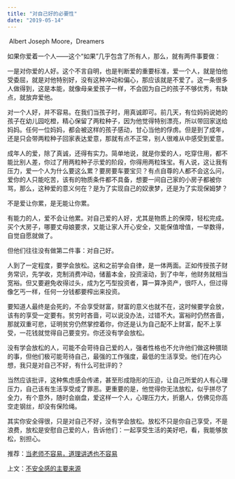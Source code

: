 ```yaml
---
title: "对自己好的必要性"
date: "2019-05-14"
---
```


 Albert Joseph Moore，Dreamers

  

如果你爱着一个人——这个“如果”几乎包含了所有人，那么，就有两件事要做：

一是对你爱的人好。这个不言自明，也是判断爱的重要标准，爱一个人，就是怕他受委屈，就是对他特别好，没有这种冲动和偏心，那应该就是不爱了。这一条很多人做得到，这是本能，就像母亲爱孩子一样，不会因为自己的孩子不够优秀，有缺点，就放弃爱他。

对一个人好，并不容易。在我们当孩子时，用真诚即可。前几天，有位妈妈说她的孩子在幼儿园吃橙，精心保留了两粒种子，因为他觉得特别漂亮，所以带回家送给妈妈。任何一位妈妈，都会被这样的孩子感动，甘心当他的俘虏。但是到了成年，还是只会带两粒种子回家表达爱意，那就有点不正常，别人很难从中感受到爱意。

成年人的爱，除了真诚，还得有实力。简单地说，就是你爱的人，吃穿住用，都不能比别人差，你过了用两粒种子示爱的阶段，你得用两粒珠宝。有人说，这让我有压力，爱一个人为什么要这么累？要房要车要宝贝？有点自尊的人都不会这么问，爱你的人只能吃苦，该有的物质条件都不具备，想要一间自己家的小房子都被你骂，那么，这种爱的意义何在？是为了实现自己的奴隶梦，还是为了实现保姆梦？

不是爱让你累，是无能让你累。

有能力的人，爱不会让他累。对自己爱的人好，尤其是物质上的保障，轻松完成。买个大房子，哪要丈母娘要求，又能让家人开心安全，又能保值增值，一举数得，自觉自愿就做了。

  

但他们往往没有做第二件事：对自己好。

人到了一定程度，要学会放松。这和之前学会自律，是一体两面。正如传授孩子财务常识，先学收，克制消费冲动，储蓄本金，投资滚动，到了中年，他财务就相当宽裕。但又要避免收得过头，成为乞丐型投资者，算一算净资产，很吓人，但过得像乞丐一样，任何一分钱都要榨出来投资。

要知道人最终是会死的，不会享受财富，财富的意义也就不在，这时候要学会放，该有的享受一定要有。贫穷时吝啬，可以说没办法，过错不大。富裕时仍然吝啬，那就双重可悲，证明贫穷仍然掌控着你，你还是认为自己配不上财富，配不上享受，一花钱就觉得自己要变穷。你还没有学会放松。

没有学会放松的人，可能不会苛待自己爱的人，强者性格也不允许他们做这种猥琐的事，但他们极可能苛待自己，最强的工作强度，最低的生活享受。他们在内心想，我只是对自己不好，有什么可批评的？

当然应该批评，这种焦虑感会传递，甚至形成隐形的压迫，让自己所爱的人有心理压力，自己该有生活享受成了罪恶。更重要的是，他觉得你无法放松，似乎拼尽了全力，有个意外，随时会崩盘，爱这样一个人，心理压力大，折磨人，仿佛见你高空走钢丝，却没有保险绳。

其实你安全得很，只是对自己不好，没有学会放松。放松不只是你自己享受，不是浪费，放松是安慰自己爱的人，告诉他们：一起享受生活的美好吧，看，我能够放松，别担心。

  

推荐：[当老师不容易，道理讲透也不容易](http://mp.weixin.qq.com/s?__biz=MjM5NDU0Mjk2MQ==&mid=2651628066&idx=1&sn=77a0388a275f2ec1ef89cad7cb835855&chksm=bd7e263c8a09af2ac2b394f1b3d686c4007ffaf5cb58bfbc841f7bb3eb0bd70d8adea8eb2a69&scene=21#wechat_redirect)  

上文：[不安全感的主要来源](http://mp.weixin.qq.com/s?__biz=MjM5NDU0Mjk2MQ==&mid=2651633474&idx=1&sn=8e64d9a69a70c556142a7b7e28a54ef5&chksm=bd7e335c8a09ba4ae5fb68edeec53f92f52d9276bb86a16b7aee0239664f0866c0b0b623b0b2&scene=21#wechat_redirect)
